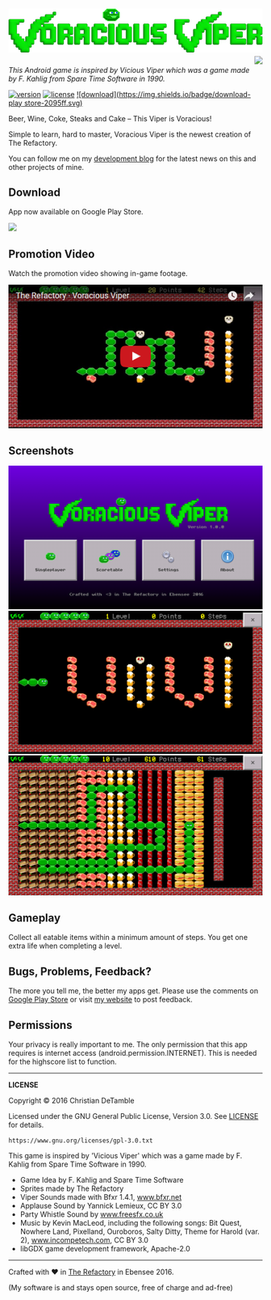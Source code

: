 # ![appicon](excluded-resources/title.png) <a href="https://www.youtube.com/channel/UCShL6kEbNc02XjA89zsrtDQ"><img src="https://www.youtube.com/yt/brand/media/image/YouTube-icon-full_color.png" height="32px" align="right"></a>

*This Android game is inspired by Vicious Viper which was a game made by F. Kahlig from Spare Time Software in 1990.*

[![version](https://img.shields.io/badge/version-1.0.1-2095ff.svg)](CHANGELOG.md)
[![license](https://img.shields.io/badge/license-GPL--3.0-2095ff.svg)](LICENSE.md)
[![download](https://img.shields.io/badge/download-play store-2095ff.svg)](http://goo.gl/g0przi)

Beer, Wine, Coke, Steaks and Cake – This Viper is Voracious!

Simple to learn, hard to master, Voracious Viper is the newest creation of The Refactory.

You can follow me on my <a href="https://goo.gl/U0x1Fy">development blog</a> for the latest news on this and other projects of mine.

## Download
 
App now available on Google Play Store.

<a href="https://goo.gl/g0przi"><img src="http://therefactory.bplaced.net/img/google-play-badge.png" width="180"></a>

## Promotion Video

Watch the promotion video showing in-game footage.

<a href="https://www.youtube.com/watch?v=hgRVLA6Kw5A"><img src="excluded-resources/youtube.png"></a>

## Screenshots

![](excluded-resources/screenshots/en/1.png)
![](excluded-resources/screenshots/en/2.png)
![](excluded-resources/screenshots/en/3.png)

## Gameplay

Collect all eatable items within a minimum amount of steps. You get one extra life when completing a level.

## Bugs, Problems, Feedback?

The more you tell me, the better my apps get.
Please use the comments on <a href="https://goo.gl/g0przi">Google Play Store</a> or visit <a href="http://goo.gl/KvKHze">my website</a> to post feedback. 

## Permissions

Your privacy is really important to me.
The only permission that this app requires is internet access (android.permission.INTERNET). This is needed for the highscore list to function.

***

**LICENSE**

Copyright &copy; 2016 Christian DeTamble

Licensed under the GNU General Public License, Version 3.0. See [LICENSE](LICENSE) for details.

    https://www.gnu.org/licenses/gpl-3.0.txt

This game is inspired by 'Vicious Viper' which was a game made by F. Kahlig from Spare Time Software in 1990.

* Game Idea by F. Kahlig and Spare Time Software
* Sprites made by The Refactory
* Viper Sounds made with Bfxr 1.4.1, www.bfxr.net
* Applause Sound by Yannick Lemieux, CC BY 3.0
* Party Whistle Sound by www.freesfx.co.uk
* Music by Kevin MacLeod, including the following songs: Bit Quest, Nowhere Land, Pixelland, Ouroboros, Salty Ditty, Theme for Harold (var. 2), www.incompetech.com, CC BY 3.0
* libGDX game development framework, Apache-2.0

***

Crafted with &hearts; in <a href="http://goo.gl/KvKHze">The Refactory</a> in Ebensee 2016.

(My software is and stays open source, free of charge and ad-free)
